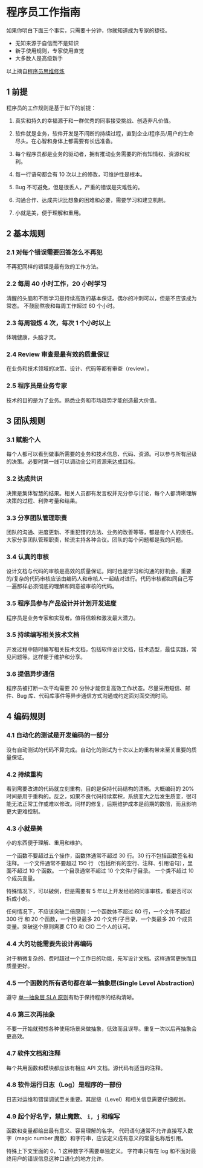 # 程序员工作指南

如果你明白下面三个事实，只需要十分钟，你就知道成为专家的捷径。

- 无知来源于自信而不是知识
- 新手使用规则，专家使用直觉
- 大多数人是高级新手

以上摘自[程序员思维修炼](https://pragprog.com/book/ahptl/pragmatic-thinking-and-learning)

## 1 前提

程序员的工作规则是基于如下的前提：

1. 真实和持久的幸福源于和一群优秀的同事接受挑战、创造非凡价值。

1. 软件就是业务，软件开发是不间断的持续过程，直到企业/程序员/用户的生命尽头。在心智和身体上都需要有长远准备。

1. 每个程序员都是业务的驱动者，拥有推动业务需要的所有知情权、资源和权利。

1. 每一行语句都会有 10 次以上的修改，可维护性是根本。

1. Bug 不可避免，但是很丢人，严重的错误是灾难性的。

1. 沟通合作、达成共识比想象的困难和必要，需要学习和建立机制。

1. 小就是美，便于理解和重用。

## 2 基本规则

### 2.1 对每个错误需要回答怎么不再犯

不再犯同样的错误是最有效的工作方法。

### 2.2 每周 40 小时工作，20 小时学习

清醒的头脑和不断学习是持续高效的基本保证。偶尔的冲刺可以，但是不应该成为常态。
不鼓励熬夜和每周工作超过 60 个小时。

### 2.3 每周锻炼 4 次，每次 1 个小时以上

体魄健康，头脑才灵。

### 2.4 Review 审查是最有效的质量保证

在业务和技术领域的决策、设计、代码等都有审查（review）。

### 2.5 程序员是业务专家

技术的目的是为了业务。熟悉业务和市场趋势才能创造最大价值。

## 3 团队规则

### 3.1 赋能个人

每个人都可以看到做事所需要的业务和技术信息、代码、资源。可以参与所有层级的决策。必要时第一线可以调动全公司资源来达成目标。

### 3.2 达成共识

决策是集体智慧的结果。相关人员都有发言权并充分参与讨论，每个人都清晰理解决策的过程、利弊考量和结果。

### 3.3 分享团队管理职责

团队的沟通、进度更新、不重犯错的方法、业务的改善等等，都是每个人的责任。大家分享团队管理职责，轮流主持各种会议。团队的每个问题都是我的问题。

### 3.4 认真的审核

设计文档与代码的审核是高效的质量保证。同时也是学习和沟通的好机会。重要的/复杂的代码审核应该由编码人和审核人一起结对进行。代码审核都如同自己写一遍那样必须彻底的理解和同意被审核的代码。

### 3.5 程序员参与产品设计并计划开发进度

程序员是业务专家和实现者。值得信赖和激发最大潜力。

### 3.5 持续编写相关技术文档

开发过程中随时编写相关技术文档，包括软件设计文档，技术选型，最佳实践，常见问题等。这样便于维护和分享。

### 3.6 提倡异步通信

程序员被打断一次平均需要 20 分钟才能恢复高效工作状态。尽量采用短信、邮件、Bug 库、代码库事件等异步通信方式沟通或约定面对面交流时间。

## 4 编码规则

### 4.1 自动化的测试是开发编码的一部分

没有自动测试的代码不算完成。自动化的测试为十次以上的重构带来至关重要的质量保证。

### 4.2 持续重构

看到需要改进的代码就立刻重构，目的是保持代码结构的清晰。大概编码的 20% 时间是用于重构的。反之，如果不良代码持续累积，系统变大之后发生质变，很可能无法正常工作或难以修改。同样的修复，后期维护成本是前期的数倍，而且影响更大更难控制。

### 4.3 小就是美

小的东西便于理解、重用和维护。

一个函数不要超过五个操作，函数体通常不超过 30 行。30 行不包括函数签名和注释。
一个文件通常不要超过 150 行 （包括所有的空行、注释、引用语句），里面不超过 10 个函数。
一个目录通常不超过 10 个文件/子目录。
一个类不超过 10 个成员变量。

特殊情况下，可以破例，但是需要有 5 年以上开发经验的同事审核，看是否可以拆成小的。

任何情况下，不应该突破二倍原则：一个函数体不超过 60 行，一个文件不超过 300 行 和 20 个函数，一个目录最多 20 个文件/子目录，一个类最多 20 个成员变量。突破这个原则需要 CTO 和 CIO 二个人的认可。

### 4.4 大的功能需要先设计再编码

对于稍微复杂的、费时超过一个工作日的功能，先写设计文档。这样通常更快而且质量更好。

### 4.5 一个函数的所有语句都在单一抽象层(Single Level Abstraction)

遵守 [单一抽象层 SLA 原则](http://principles-wiki.net/principles:single_level_of_abstraction)有助于保持程序的结构清晰。

### 4.6 第三次再抽象

不要一开始就预想各种使用场景来做抽象，低效而且误导。重复一次以后再抽象会更高效。

### 4.7 软件文档和注释

每个共用函数和模块都应该有相应 API 文档。源代码有适当的注释。

### 4.8 软件运行日志（Log）是程序的一部份

日志对运维和错误调试至关重要。其层级（Level）和相关信息需要仔细规划。

### 4.9 起个好名字，禁止魔数、 `i, j` 和缩写

函数和变量都给出最有意义、容易理解的名字。
代码语句通常不允许直接写入数字（magic number 魔数）和字符串，应该定义成有意义的常量名称后引用。

特殊上下文里面的 0，1 这种数字不需要单独定义。
字符串只有在 log 和不面对最终用户的错误信息这种口语化的地方允许。
